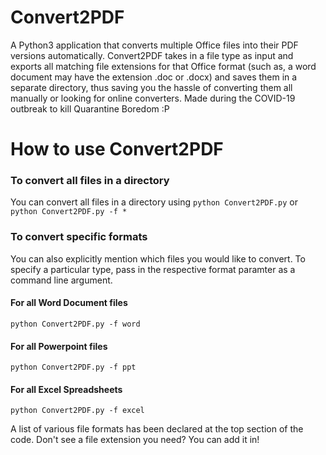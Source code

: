 # Convert2PDF
A Python3 application that converts multiple Office files into their PDF versions automatically. Convert2PDF takes in a file type as input and exports all matching file extensions for that Office format (such as, a word document may have the extension .doc or .docx) and saves them in a separate directory, thus saving you the hassle of converting them all manually or looking for online converters. Made during the COVID-19 outbreak to kill Quarantine Boredom :P

# How to use Convert2PDF
### To convert all files in a directory
You can convert all files in a directory using 
```python Convert2PDF.py```
or
```python Convert2PDF.py -f *```
### To convert specific formats
You can also explicitly mention which files you would like to convert. To specify a particular type, pass in the respective format paramter as a command line argument.

#### For all Word Document files
```python Convert2PDF.py -f word``` 
#### For all Powerpoint files
```python Convert2PDF.py -f ppt``` 
#### For all Excel Spreadsheets
```python Convert2PDF.py -f excel``` 

A list of various file formats has been declared at the top section of the code. Don't see a file extension you need? You can add it in!
